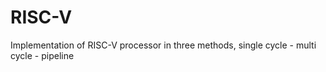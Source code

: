 # RISC-V
Implementation of RISC-V processor in three methods, single cycle - multi cycle - pipeline
